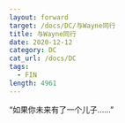 ```yaml
---
layout: forward
target: /docs/DC/与Wayne同行
title: 与Wayne同行
date: 2020-12-12
category: DC
cat_url: /docs/DC
tags: 
  - FIN
length: 4961
---
```


“如果你未来有了一个儿子……”
